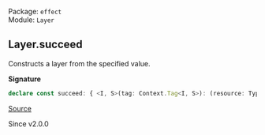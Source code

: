 Package: `effect`<br />
Module: `Layer`<br />

## Layer.succeed

Constructs a layer from the specified value.

**Signature**

```ts
declare const succeed: { <I, S>(tag: Context.Tag<I, S>): (resource: Types.NoInfer<S>) => Layer<I>; <I, S>(tag: Context.Tag<I, S>, resource: Types.NoInfer<S>): Layer<I>; }
```

[Source](https://github.com/Effect-TS/effect/tree/main/packages/effect/src/Layer.ts#L772)

Since v2.0.0